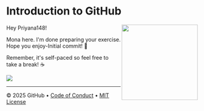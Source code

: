 # Introduction to GitHub

<img src="https://octodex.github.com/images/Professortocat_v2.png" align="right" height="200px" />

Hey Priyana148!

Mona here. I'm done preparing your exercise. Hope you enjoy-Initial commit! 💚

Remember, it's self-paced so feel free to take a break! ☕️

[![](https://img.shields.io/badge/Go%20to%20Exercise-%E2%86%92-1f883d?style=for-the-badge&logo=github&labelColor=197935)](https://github.com/Priyana148/skills-introduction-to-github/issues/1)

---

&copy; 2025 GitHub &bull; [Code of Conduct](https://www.contributor-covenant.org/version/2/1/code_of_conduct/code_of_conduct.md) &bull; [MIT License](https://gh.io/mit)

